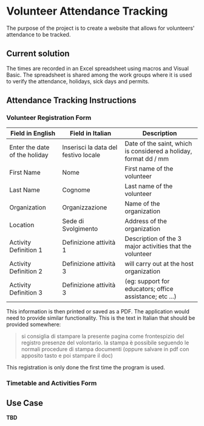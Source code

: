 # Volunteer Attendance Tracking
The purpose of the project is to create a website that allows for volunteers' attendance to be tracked.

## Current solution
The times are recorded in an Excel spreadsheet using macros and Visual Basic. The spreadsheet is shared among the work groups where it is used to verify the attendance, holidays, sick days and permits.

## Attendance Tracking Instructions
### Volunteer Registration Form

| Field in English | Field in Italian | Description |
|-------------------------------|--------------------------------------|------------------------------------------------------------------|
| Enter the date of the holiday | Inserisci la data del festivo locale | Date of the saint, which is considered a holiday, format dd / mm |
| First Name | Nome | First name of the volunteer |
| Last Name | Cognome | Last name of the volunteer |
| Organization | Organizzazione | Name of the organization |
| Location | Sede di Svolgimento | Address of the organization |
| Activity Definition 1 | Definizione attività 1 | Description of the 3 major activities that the volunteer |
| Activity Definition 2 | Definizione attività 3 | will carry out at the host organization |
| Activity Definition 3 | Definizione attività 3 | (eg: support for educators; office assistance; etc ...) |

This information is then printed or saved as a PDF. The application would need to provide similar functionality.
This is the text in Italian that should be provided somewhere: 
> si consiglia di stampare la presente pagina come frontespizio del registro presenze del volontario. la stampa è possibile seguendo le normali procedure di stampa documenti (oppure salvare in pdf con apposito tasto e poi stampare il doc)

This registration is only done the first time the program is used.
### Timetable and Activities Form

## Use Case
**TBD**

